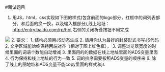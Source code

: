 #面试题目
1. 用JS，html，css实现如下图的样式(包含前面的logo部分，红框中的词列表部分，和后面的换一换，以及输入框部分),线上地址：http://entry.baidu.com/rp/hot  右侧的关闭折叠按钮不用完成
<img src="http://su.bdimg.com/static/dspui/icon/f.png"/>
2. 要求：
  1. 结构必须用JS动态生成
  2. 请用你认为最好的封装形式书写JS代码
  2. 文字区域能始终保持两端对齐（相对于图上红色框），
  3. 调整浏览器宽度的时候里面的词语个数能自动增减
  3. 里面用的的数据在线上地址里面的ADS变量里面
  4. 行为保持和线上地址的行为一致
  5. 词的排序需要按照ADS变量的顺序来
  6. 除了线上的图地址和ADS变量不能copy里面的样式和js
